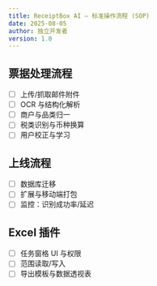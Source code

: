```yaml
---
title: ReceiptBox AI — 标准操作流程 (SOP)
date: 2025-08-05
author: 独立开发者
version: 1.0
---
```


## 票据处理流程

- [ ] 上传/抓取邮件附件
- [ ] OCR 与结构化解析
- [ ] 商户与品类归一
- [ ] 税类识别与币种换算
- [ ] 用户校正与学习

## 上线流程

- [ ] 数据库迁移
- [ ] 扩展与移动端打包
- [ ] 监控：识别成功率/延迟

## Excel 插件

- [ ] 任务窗格 UI 与权限
- [ ] 范围读取/写入
- [ ] 导出模板与数据透视表